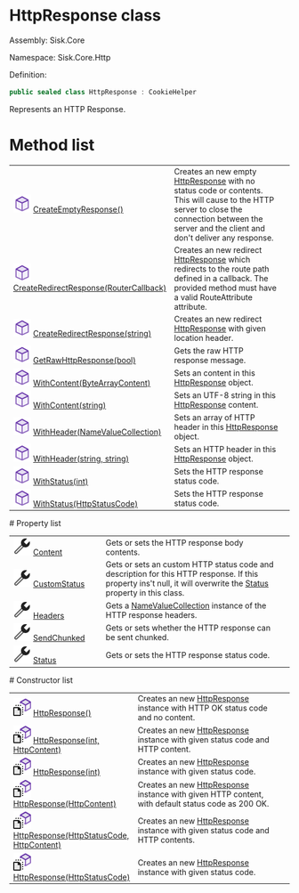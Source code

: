 <!--

Copyrights 2023 Sisk Framework - CypherPotato
Published under MIT license

!!! DO NOT EDIT THIS FILE !!!
This file was generated by a tool in the Sisk package. To edit the information in this documentation,
edit the XML documentation present in the Sisk source code.

-->

# HttpResponse class
Assembly: Sisk.Core

Namespace: Sisk.Core.Http

Definition:

```cs
public sealed class HttpResponse : CookieHelper
```

Represents an HTTP Response.

# Method list
<table>
    <tbody>
<tr>
    <td width="33%">
        <img class="icon" src="/assets/img/icons/method.svg">
        <a href="/read?q=/contents/spec/Sisk.Core.Http.HttpResponse.CreateEmptyResponse().md">
            CreateEmptyResponse()
        </a>
    </td>
    <td>
        Creates an new empty <a href="/read?q=/contents/spec/Sisk.Core.Http.HttpResponse.md">HttpResponse</a> with no status code or contents. This will cause to the HTTP server to close the connection between the server and the client and don't deliver any response.
    <td>
</tr>
<tr>
    <td width="33%">
        <img class="icon" src="/assets/img/icons/method.svg">
        <a href="/read?q=/contents/spec/Sisk.Core.Http.HttpResponse.CreateRedirectResponse(RouterCallback).md">
            CreateRedirectResponse(RouterCallback)
        </a>
    </td>
    <td>
        Creates an new redirect <a href="/read?q=/contents/spec/Sisk.Core.Http.HttpResponse.md">HttpResponse</a> which redirects to the route path defined in a callback. The provided method must have a valid RouteAttribute attribute.
    <td>
</tr>
<tr>
    <td width="33%">
        <img class="icon" src="/assets/img/icons/method.svg">
        <a href="/read?q=/contents/spec/Sisk.Core.Http.HttpResponse.CreateRedirectResponse(string).md">
            CreateRedirectResponse(string)
        </a>
    </td>
    <td>
        Creates an new redirect <a href="/read?q=/contents/spec/Sisk.Core.Http.HttpResponse.md">HttpResponse</a> with given location header.
    <td>
</tr>
<tr>
    <td width="33%">
        <img class="icon" src="/assets/img/icons/method.svg">
        <a href="/read?q=/contents/spec/Sisk.Core.Http.HttpResponse.GetRawHttpResponse(bool).md">
            GetRawHttpResponse(bool)
        </a>
    </td>
    <td>
        Gets the raw HTTP response message.
    <td>
</tr>
<tr>
    <td width="33%">
        <img class="icon" src="/assets/img/icons/method.svg">
        <a href="/read?q=/contents/spec/Sisk.Core.Http.HttpResponse.WithContent(ByteArrayContent).md">
            WithContent(ByteArrayContent)
        </a>
    </td>
    <td>
        Sets an content in this <a href="/read?q=/contents/spec/Sisk.Core.Http.HttpResponse.md">HttpResponse</a> object.
    <td>
</tr>
<tr>
    <td width="33%">
        <img class="icon" src="/assets/img/icons/method.svg">
        <a href="/read?q=/contents/spec/Sisk.Core.Http.HttpResponse.WithContent(string).md">
            WithContent(string)
        </a>
    </td>
    <td>
        Sets an UTF-8 string in this <a href="/read?q=/contents/spec/Sisk.Core.Http.HttpResponse.md">HttpResponse</a> content.
    <td>
</tr>
<tr>
    <td width="33%">
        <img class="icon" src="/assets/img/icons/method.svg">
        <a href="/read?q=/contents/spec/Sisk.Core.Http.HttpResponse.WithHeader(NameValueCollection).md">
            WithHeader(NameValueCollection)
        </a>
    </td>
    <td>
        Sets an array of HTTP header in this <a href="/read?q=/contents/spec/Sisk.Core.Http.HttpResponse.md">HttpResponse</a> object.
    <td>
</tr>
<tr>
    <td width="33%">
        <img class="icon" src="/assets/img/icons/method.svg">
        <a href="/read?q=/contents/spec/Sisk.Core.Http.HttpResponse.WithHeader(string-string).md">
            WithHeader(string, string)
        </a>
    </td>
    <td>
        Sets an HTTP header in this <a href="/read?q=/contents/spec/Sisk.Core.Http.HttpResponse.md">HttpResponse</a> object.
    <td>
</tr>
<tr>
    <td width="33%">
        <img class="icon" src="/assets/img/icons/method.svg">
        <a href="/read?q=/contents/spec/Sisk.Core.Http.HttpResponse.WithStatus(int).md">
            WithStatus(int)
        </a>
    </td>
    <td>
        Sets the HTTP response status code.
    <td>
</tr>
<tr>
    <td width="33%">
        <img class="icon" src="/assets/img/icons/method.svg">
        <a href="/read?q=/contents/spec/Sisk.Core.Http.HttpResponse.WithStatus(HttpStatusCode).md">
            WithStatus(HttpStatusCode)
        </a>
    </td>
    <td>
        Sets the HTTP response status code.
    <td>
</tr>
    </tbody>
</table>
# Property list
<table>
    <tbody>
<tr>
    <td width="33%">
        <img class="icon" src="/assets/img/icons/property.svg">
        <a href="/read?q=/contents/spec/Sisk.Core.Http.HttpResponse.Content.md">
            Content
        </a>
    </td>
    <td>
        Gets or sets the HTTP response body contents.
    <td>
</tr>
<tr>
    <td width="33%">
        <img class="icon" src="/assets/img/icons/property.svg">
        <a href="/read?q=/contents/spec/Sisk.Core.Http.HttpResponse.CustomStatus.md">
            CustomStatus
        </a>
    </td>
    <td>
        Gets or sets an custom HTTP status code and description for this HTTP response. If this property ins't null, it will overwrite the <a href="/read?q=/contents/spec/Sisk.Core.Http.HttpResponse.md">Status</a> property in this class.
    <td>
</tr>
<tr>
    <td width="33%">
        <img class="icon" src="/assets/img/icons/property.svg">
        <a href="/read?q=/contents/spec/Sisk.Core.Http.HttpResponse.Headers.md">
            Headers
        </a>
    </td>
    <td>
        Gets a <a href="https://learn.microsoft.com/en-us/dotnet/api/System.Collections.Specialized.NameValueCollection">NameValueCollection</a> instance of the HTTP response headers.
    <td>
</tr>
<tr>
    <td width="33%">
        <img class="icon" src="/assets/img/icons/property.svg">
        <a href="/read?q=/contents/spec/Sisk.Core.Http.HttpResponse.SendChunked.md">
            SendChunked
        </a>
    </td>
    <td>
        Gets or sets whether the HTTP response can be sent chunked.
    <td>
</tr>
<tr>
    <td width="33%">
        <img class="icon" src="/assets/img/icons/property.svg">
        <a href="/read?q=/contents/spec/Sisk.Core.Http.HttpResponse.Status.md">
            Status
        </a>
    </td>
    <td>
        Gets or sets the HTTP response status code.
    <td>
</tr>
    </tbody>
</table>
# Constructor list
<table>
    <tbody>
<tr>
    <td width="33%">
        <img class="icon" src="/assets/img/icons/constructor.svg">
        <a href="/read?q=/contents/spec/Sisk.Core.Http.HttpResponse.HttpResponse().md">
            HttpResponse()
        </a>
    </td>
    <td>
        Creates an new <a href="/read?q=/contents/spec/Sisk.Core.Http.HttpResponse.md">HttpResponse</a> instance with HTTP OK status code and no content.
    <td>
</tr>
<tr>
    <td width="33%">
        <img class="icon" src="/assets/img/icons/constructor.svg">
        <a href="/read?q=/contents/spec/Sisk.Core.Http.HttpResponse.HttpResponse(int-HttpContent).md">
            HttpResponse(int, HttpContent)
        </a>
    </td>
    <td>
        Creates an new <a href="/read?q=/contents/spec/Sisk.Core.Http.HttpResponse.md">HttpResponse</a> instance with given status code and HTTP content.
    <td>
</tr>
<tr>
    <td width="33%">
        <img class="icon" src="/assets/img/icons/constructor.svg">
        <a href="/read?q=/contents/spec/Sisk.Core.Http.HttpResponse.HttpResponse(int).md">
            HttpResponse(int)
        </a>
    </td>
    <td>
        Creates an new <a href="/read?q=/contents/spec/Sisk.Core.Http.HttpResponse.md">HttpResponse</a> instance with given status code.
    <td>
</tr>
<tr>
    <td width="33%">
        <img class="icon" src="/assets/img/icons/constructor.svg">
        <a href="/read?q=/contents/spec/Sisk.Core.Http.HttpResponse.HttpResponse(HttpContent).md">
            HttpResponse(HttpContent)
        </a>
    </td>
    <td>
        Creates an new <a href="/read?q=/contents/spec/Sisk.Core.Http.HttpResponse.md">HttpResponse</a> instance with given HTTP content, with default status code as 200 OK.
    <td>
</tr>
<tr>
    <td width="33%">
        <img class="icon" src="/assets/img/icons/constructor.svg">
        <a href="/read?q=/contents/spec/Sisk.Core.Http.HttpResponse.HttpResponse(HttpStatusCode-HttpContent).md">
            HttpResponse(HttpStatusCode, HttpContent)
        </a>
    </td>
    <td>
        Creates an new <a href="/read?q=/contents/spec/Sisk.Core.Http.HttpResponse.md">HttpResponse</a> instance with given status code and HTTP contents.
    <td>
</tr>
<tr>
    <td width="33%">
        <img class="icon" src="/assets/img/icons/constructor.svg">
        <a href="/read?q=/contents/spec/Sisk.Core.Http.HttpResponse.HttpResponse(HttpStatusCode).md">
            HttpResponse(HttpStatusCode)
        </a>
    </td>
    <td>
        Creates an new <a href="/read?q=/contents/spec/Sisk.Core.Http.HttpResponse.md">HttpResponse</a> instance with given status code.
    <td>
</tr>
    </tbody>
</table>
